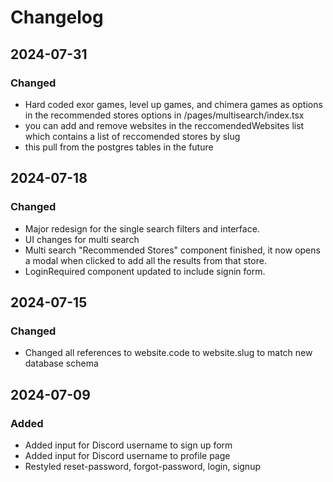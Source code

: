 # Changelog

## 2024-07-31

### Changed

- Hard coded exor games, level up games, and chimera games as options in the recommended stores options in /pages/multisearch/index.tsx
- you can add and remove websites in the reccomendedWebsites list which contains a list of reccomended stores by slug
- this pull from the postgres tables in the future

## 2024-07-18

### Changed

- Major redesign for the single search filters and interface.
- UI changes for multi search
- Multi search "Recommended Stores" component finished, it now opens a modal when clicked to add all the results from that store.
- LoginRequired component updated to include signin form.

## 2024-07-15

### Changed

- Changed all references to website.code to website.slug to match new database schema

## 2024-07-09

### Added

- Added input for Discord username to sign up form
- Added input for Discord username to profile page
- Restyled reset-password, forgot-password, login, signup
